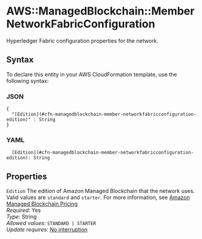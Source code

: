 # AWS::ManagedBlockchain::Member NetworkFabricConfiguration<a name="aws-properties-managedblockchain-member-networkfabricconfiguration"></a>

Hyperledger Fabric configuration properties for the network\.

## Syntax<a name="aws-properties-managedblockchain-member-networkfabricconfiguration-syntax"></a>

To declare this entity in your AWS CloudFormation template, use the following syntax:

### JSON<a name="aws-properties-managedblockchain-member-networkfabricconfiguration-syntax.json"></a>

```
{
  "[Edition](#cfn-managedblockchain-member-networkfabricconfiguration-edition)" : String
}
```

### YAML<a name="aws-properties-managedblockchain-member-networkfabricconfiguration-syntax.yaml"></a>

```
  [Edition](#cfn-managedblockchain-member-networkfabricconfiguration-edition): String
```

## Properties<a name="aws-properties-managedblockchain-member-networkfabricconfiguration-properties"></a>

`Edition`  <a name="cfn-managedblockchain-member-networkfabricconfiguration-edition"></a>
The edition of Amazon Managed Blockchain that the network uses\. Valid values are `standard` and `starter`\. For more information, see [Amazon Managed Blockchain Pricing](http://aws.amazon.com/managed-blockchain/pricing/)  
*Required*: Yes  
*Type*: String  
*Allowed values*: `STANDARD | STARTER`  
*Update requires*: [No interruption](https://docs.aws.amazon.com/AWSCloudFormation/latest/UserGuide/using-cfn-updating-stacks-update-behaviors.html#update-no-interrupt)